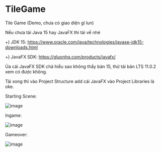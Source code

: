 # TileGame
Tile Game (Demo, chưa có giao diện gì lun)

Nếu chưa tải Java 15 hay JavaFX thì tải về nhé

+) JDK 15: https://www.oracle.com/java/technologies/javase-jdk15-downloads.html

+) JavaFX SDK: https://gluonhq.com/products/javafx/

Ủa cái JavaFX SDK chả hiểu sao không thấy bản 15, thử tải bản LTS 11.0.2 xem có được không.

Tải xong thì vào Project Structure add cái JavaFX vào Project Libraries là oke.


Starting Scene:

![image](https://user-images.githubusercontent.com/38860847/111751347-f75e8100-88c6-11eb-8e1a-d378a1ab055c.png)

Ingame:

![image](https://user-images.githubusercontent.com/38860847/111751440-16f5a980-88c7-11eb-8eab-0ac6c4c84f85.png)

Gameover:

![image](https://user-images.githubusercontent.com/38860847/111751474-22e16b80-88c7-11eb-82b9-6703308dd391.png)
